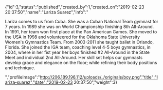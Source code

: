 {"id":3,"status":"published","created_by":1,"created_on":"2019-02-23 20:37:50","name":"Lariza Suarez","info":"<p>Lariza comes to us from Cuba.  She was a Cuban National Team gymnast for 7 years.   In 1989 she was on World Championship finishing 8th All-Around.  In 1991, her team won first place at the Pan American Games. She moved to the USA in 1998 and volunteered for the Oklahoma State University Women's Gymnastics Team.  From 2003-2011 she taught ballet in Orlando, Florida.  She joined the IGA team, coaching level 4-5 boys gymnastics, in 2004, where in her fist year her boys finished #2 All-Around in the State Meet and individual 2nd All-Around. Her skill set helps our gymnasts develop grace and elegance on the floor; while  refining their body positions and technique.</p>","profileImage":"http://206.189.196.112/uploads/_/originals/boy.png","title":"lariza-suarez","date":"2019-02-23 20:37:50","weight":3}